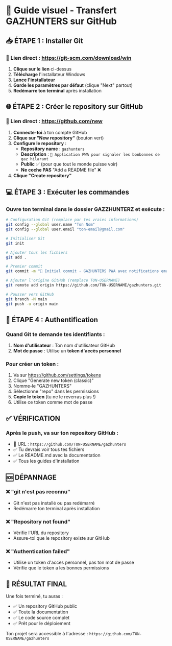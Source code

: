 # 🎯 Guide visuel - Transfert GAZHUNTERS sur GitHub

## 📥 ÉTAPE 1 : Installer Git

### 🔗 Lien direct : https://git-scm.com/download/win

1. **Clique sur le lien** ci-dessus
2. **Télécharge** l'installateur Windows
3. **Lance l'installateur** 
4. **Garde les paramètres par défaut** (clique "Next" partout)
5. **Redémarre ton terminal** après installation

## 🌐 ÉTAPE 2 : Créer le repository sur GitHub

### 🔗 Lien direct : https://github.com/new

1. **Connecte-toi** à ton compte GitHub
2. **Clique sur "New repository"** (bouton vert)
3. **Configure le repository** :
   - **Repository name** : `gazhunters`
   - **Description** : `🚨 Application PWA pour signaler les bonbonnes de gaz hilarant`
   - **Public** ✅ (pour que tout le monde puisse voir)
   - **Ne coche PAS** "Add a README file" ❌
4. **Clique "Create repository"**

## 💻 ÉTAPE 3 : Exécuter les commandes

### Ouvre ton terminal dans le dossier GAZZHUNTERZ et exécute :

```bash
# Configuration Git (remplace par tes vraies informations)
git config --global user.name "Ton Nom"
git config --global user.email "ton-email@gmail.com"

# Initialiser Git
git init

# Ajouter tous les fichiers
git add .

# Premier commit
git commit -m "🚀 Initial commit - GAZHUNTERS PWA avec notifications email"

# Ajouter l'origine GitHub (remplace TON-USERNAME)
git remote add origin https://github.com/TON-USERNAME/gazhunters.git

# Pousser vers GitHub
git branch -M main
git push -u origin main
```

## 🔐 ÉTAPE 4 : Authentification

### Quand Git te demande tes identifiants :

1. **Nom d'utilisateur** : Ton nom d'utilisateur GitHub
2. **Mot de passe** : Utilise un **token d'accès personnel**

### Pour créer un token :
1. Va sur https://github.com/settings/tokens
2. Clique "Generate new token (classic)"
3. Nomme-le "GAZHUNTERS"
4. Sélectionne "repo" dans les permissions
5. **Copie le token** (tu ne le reverras plus !)
6. Utilise ce token comme mot de passe

## ✅ VÉRIFICATION

### Après le push, va sur ton repository GitHub :
- 🔗 URL : `https://github.com/TON-USERNAME/gazhunters`
- ✅ Tu devrais voir tous tes fichiers
- ✅ Le README.md avec la documentation
- ✅ Tous les guides d'installation

## 🆘 DÉPANNAGE

### ❌ "git n'est pas reconnu"
- Git n'est pas installé ou pas redémarré
- Redémarre ton terminal après installation

### ❌ "Repository not found"
- Vérifie l'URL du repository
- Assure-toi que le repository existe sur GitHub

### ❌ "Authentication failed"
- Utilise un token d'accès personnel, pas ton mot de passe
- Vérifie que le token a les bonnes permissions

## 🎉 RÉSULTAT FINAL

Une fois terminé, tu auras :
- ✅ Un repository GitHub public
- ✅ Toute la documentation
- ✅ Le code source complet
- ✅ Prêt pour le déploiement

Ton projet sera accessible à l'adresse :
`https://github.com/TON-USERNAME/gazhunters`







